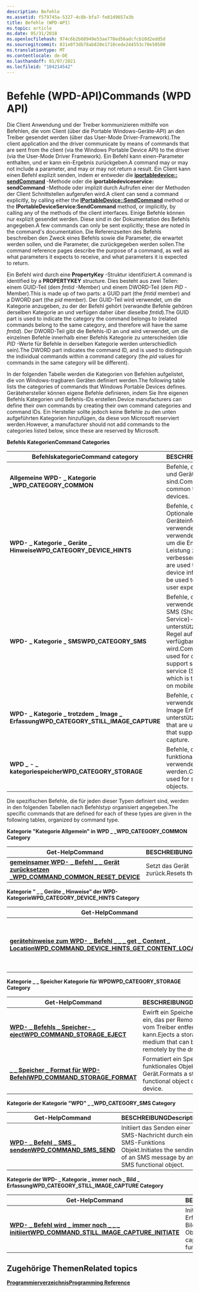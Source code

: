 ```yaml
---
description: Befehle
ms.assetid: f579745a-5327-4c8b-bfa7-fe81d9657a3b
title: Befehle (WPD-API)
ms.topic: article
ms.date: 05/31/2018
ms.openlocfilehash: 974c6b2b68949e53ae778ed56adcfcb10d2edd5d
ms.sourcegitcommit: 831e8f3db78ab820e1710cede244553c70e50500
ms.translationtype: MT
ms.contentlocale: de-DE
ms.lasthandoff: 01/07/2021
ms.locfileid: "104214542"
---
```

# <a name="commands-wpd-api"></a><span data-ttu-id="fba10-103">Befehle (WPD-API)</span><span class="sxs-lookup"><span data-stu-id="fba10-103">Commands (WPD API)</span></span>

<span data-ttu-id="fba10-104">Die Client Anwendung und der Treiber kommunizieren mithilfe von Befehlen, die vom Client (über die Portable Windows-Geräte-API) an den Treiber gesendet werden (über das User-Mode Driver-Framework).</span><span class="sxs-lookup"><span data-stu-id="fba10-104">The client application and the driver communicate by means of commands that are sent from the client (via the Windows Portable Device API) to the driver (via the User-Mode Driver Framework).</span></span> <span data-ttu-id="fba10-105">Ein Befehl kann einen-Parameter enthalten, und er kann ein-Ergebnis zurückgeben.</span><span class="sxs-lookup"><span data-stu-id="fba10-105">A command may or may not include a parameter, and may or may not return a result.</span></span> <span data-ttu-id="fba10-106">Ein Client kann einen Befehl explizit senden, indem er entweder die [**iportabledevice:: sendCommand**](/windows/desktop/api/PortableDeviceApi/nf-portabledeviceapi-iportabledevice-sendcommand) -Methode oder die **iportabledeviceservice: sendCommand** -Methode oder implizit durch Aufrufen einer der Methoden der Client Schnittstellen aufgerufen wird.</span><span class="sxs-lookup"><span data-stu-id="fba10-106">A client can send a command explicitly, by calling either the [**IPortableDevice::SendCommand**](/windows/desktop/api/PortableDeviceApi/nf-portabledeviceapi-iportabledevice-sendcommand) method or the **IPortableDeviceService:SendCommand** method, or implicitly, by calling any of the methods of the client interfaces.</span></span> <span data-ttu-id="fba10-107">Einige Befehle können nur explizit gesendet werden. Diese sind in der Dokumentation des Befehls angegeben.</span><span class="sxs-lookup"><span data-stu-id="fba10-107">A few commands can only be sent explicitly; these are noted in the command's documentation.</span></span> <span data-ttu-id="fba10-108">Die Referenzseiten des Befehls beschreiben den Zweck eines Befehls sowie die Parameter, die erwartet werden sollen, und die Parameter, die zurückgegeben werden sollen.</span><span class="sxs-lookup"><span data-stu-id="fba10-108">The command reference pages describe the purpose of a command, as well as what parameters it expects to receive, and what parameters it is expected to return.</span></span>

<span data-ttu-id="fba10-109">Ein Befehl wird durch eine **PropertyKey** -Struktur identifiziert.</span><span class="sxs-lookup"><span data-stu-id="fba10-109">A command is identified by a **PROPERTYKEY** structure.</span></span> <span data-ttu-id="fba10-110">Dies besteht aus zwei Teilen: einem GUID-Teil (dem *fmtid* -Member) und einem DWORD-Teil (dem *PID* -Member).</span><span class="sxs-lookup"><span data-stu-id="fba10-110">This is made up of two parts: a GUID part (the *fmtid* member) and a DWORD part (the *pid* member).</span></span> <span data-ttu-id="fba10-111">Der GUID-Teil wird verwendet, um die Kategorie anzugeben, zu der der Befehl gehört (verwandte Befehle gehören derselben Kategorie an und verfügen daher über dieselbe *fmtid*).</span><span class="sxs-lookup"><span data-stu-id="fba10-111">The GUID part is used to indicate the category the command belongs to (related commands belong to the same category, and therefore will have the same *fmtid*).</span></span> <span data-ttu-id="fba10-112">Der DWORD-Teil gibt die Befehls-ID an und wird verwendet, um die einzelnen Befehle innerhalb einer Befehls Kategorie zu unterscheiden (die *PID* -Werte für Befehle in derselben Kategorie werden unterschiedlich sein).</span><span class="sxs-lookup"><span data-stu-id="fba10-112">The DWORD part indicates the command ID, and is used to distinguish the individual commands within a command category (the *pid* values for commands in the same category will be different).</span></span>

<span data-ttu-id="fba10-113">In der folgenden Tabelle werden die Kategorien von Befehlen aufgelistet, die von Windows-tragbaren Geräten definiert werden.</span><span class="sxs-lookup"><span data-stu-id="fba10-113">The following table lists the categories of commands that Windows Portable Devices defines.</span></span> <span data-ttu-id="fba10-114">Gerätehersteller können eigene Befehle definieren, indem Sie Ihre eigenen Befehls Kategorien und Befehls-IDs erstellen.</span><span class="sxs-lookup"><span data-stu-id="fba10-114">Device manufacturers can define their own commands by creating their own command categories and command IDs.</span></span> <span data-ttu-id="fba10-115">Ein Hersteller sollte jedoch keine Befehle zu den unten aufgeführten Kategorien hinzufügen, da diese von Microsoft reserviert werden.</span><span class="sxs-lookup"><span data-stu-id="fba10-115">However, a manufacturer should not add commands to the categories listed below, since these are reserved by Microsoft.</span></span>

<span data-ttu-id="fba10-116">**Befehls Kategorien**</span><span class="sxs-lookup"><span data-stu-id="fba10-116">**Command Categories**</span></span>



| <span data-ttu-id="fba10-117">Befehlskategorie</span><span class="sxs-lookup"><span data-stu-id="fba10-117">Command category</span></span>                         | <span data-ttu-id="fba10-118">BESCHREIBUNG</span><span class="sxs-lookup"><span data-stu-id="fba10-118">Description</span></span>                                                                                                                             |
|------------------------------------------|-----------------------------------------------------------------------------------------------------------------------------------------|
| <span data-ttu-id="fba10-119">**Allgemeine WPD- \_ Kategorie \_**</span><span class="sxs-lookup"><span data-stu-id="fba10-119">**WPD\_CATEGORY\_COMMON**</span></span>                | <span data-ttu-id="fba10-120">Befehle, die allen Objekten und Geräten gemeinsam sind.</span><span class="sxs-lookup"><span data-stu-id="fba10-120">Commands that are common to all objects and devices.</span></span>                                                                                    |
| <span data-ttu-id="fba10-121">**WPD- \_ Kategorie \_ Geräte \_ Hinweise**</span><span class="sxs-lookup"><span data-stu-id="fba10-121">**WPD\_CATEGORY\_DEVICE\_HINTS**</span></span>         | <span data-ttu-id="fba10-122">Befehle, die zum Abrufen Optionaler Geräteinformationen verwendet werden, die verwendet werden können, um die Endbenutzer Leistung zu verbessern.</span><span class="sxs-lookup"><span data-stu-id="fba10-122">Commands that are used to retrieve optional device information that can be used to improve end-user experience.</span></span>                         |
| <span data-ttu-id="fba10-123">**WPD- \_ Kategorie \_ SMS**</span><span class="sxs-lookup"><span data-stu-id="fba10-123">**WPD\_CATEGORY\_SMS**</span></span>                   | <span data-ttu-id="fba10-124">Befehle, die für Geräte verwendet werden, die die SMS (Short Message Service)-Funktionalität unterstützen, die in der Regel auf Mobiltelefonen verfügbar gemacht wird.</span><span class="sxs-lookup"><span data-stu-id="fba10-124">Commands that are used for devices that support short message service (SMS) functionality, which is typically exposed on mobile phones.</span></span> |
| <span data-ttu-id="fba10-125">**WPD- \_ Kategorie \_ trotzdem \_ Image \_ Erfassung**</span><span class="sxs-lookup"><span data-stu-id="fba10-125">**WPD\_CATEGORY\_STILL\_IMAGE\_CAPTURE**</span></span> | <span data-ttu-id="fba10-126">Befehle, die für Geräte verwendet werden, die die Image Erfassung noch unterstützen.</span><span class="sxs-lookup"><span data-stu-id="fba10-126">Commands that are used for devices that support still image capture.</span></span>                                                                    |
| <span data-ttu-id="fba10-127">**WPD \_ - \_ kategoriespeicher**</span><span class="sxs-lookup"><span data-stu-id="fba10-127">**WPD\_CATEGORY\_STORAGE**</span></span>               | <span data-ttu-id="fba10-128">Befehle, die für Speicher funktionale Objekte verwendet werden.</span><span class="sxs-lookup"><span data-stu-id="fba10-128">Commands that are used for storage functional objects.</span></span>                                                                                  |



 

<span data-ttu-id="fba10-129">Die spezifischen Befehle, die für jeden dieser Typen definiert sind, werden in den folgenden Tabellen nach Befehlstyp organisiert angegeben.</span><span class="sxs-lookup"><span data-stu-id="fba10-129">The specific commands that are defined for each of these types are given in the following tables, organized by command type.</span></span>

<span data-ttu-id="fba10-130">**Kategorie "Kategorie Allgemein" in WPD \_ \_**</span><span class="sxs-lookup"><span data-stu-id="fba10-130">**WPD\_CATEGORY\_COMMON Category**</span></span>



| <span data-ttu-id="fba10-131">Get-Help</span><span class="sxs-lookup"><span data-stu-id="fba10-131">Command</span></span>                                                                                | <span data-ttu-id="fba10-132">BESCHREIBUNG</span><span class="sxs-lookup"><span data-stu-id="fba10-132">Description</span></span>        |
|----------------------------------------------------------------------------------------|--------------------|
| [<span data-ttu-id="fba10-133">**gemeinsamer WPD- \_ Befehl \_ \_ Gerät zurücksetzen \_**</span><span class="sxs-lookup"><span data-stu-id="fba10-133">**WPD\_COMMAND\_COMMON\_RESET\_DEVICE**</span></span>](wpd-command-common-reset-device-command.md) | <span data-ttu-id="fba10-134">Setzt das Gerät zurück.</span><span class="sxs-lookup"><span data-stu-id="fba10-134">Resets the device.</span></span> |



 

<span data-ttu-id="fba10-135">**Kategorie " \_ \_ Geräte \_ Hinweise" der WPD-Kategorie**</span><span class="sxs-lookup"><span data-stu-id="fba10-135">**WPD\_CATEGORY\_DEVICE\_HINTS Category**</span></span>



| <span data-ttu-id="fba10-136">Get-Help</span><span class="sxs-lookup"><span data-stu-id="fba10-136">Command</span></span>                                                                                                              | <span data-ttu-id="fba10-137">BESCHREIBUNG</span><span class="sxs-lookup"><span data-stu-id="fba10-137">Description</span></span>                                                                      |
|----------------------------------------------------------------------------------------------------------------------|----------------------------------------------------------------------------------|
| [<span data-ttu-id="fba10-138">**gerätehinweise zum WPD- \_ Befehl \_ \_ \_ get \_ Content \_ Location**</span><span class="sxs-lookup"><span data-stu-id="fba10-138">**WPD\_COMMAND\_DEVICE\_HINTS\_GET\_CONTENT\_LOCATION**</span></span>](wpd-command-device-hints-get-content-location-command.md) | <span data-ttu-id="fba10-139">Ruft die Objekt-IDs der Ordner ab, die ein Objekt eines angegebenen Typs enthalten können.</span><span class="sxs-lookup"><span data-stu-id="fba10-139">Retrieves the object IDs of folders that can hold an object of a specified type.</span></span> |



 

<span data-ttu-id="fba10-140">**Kategorie \_ \_ Speicher Kategorie für WPD**</span><span class="sxs-lookup"><span data-stu-id="fba10-140">**WPD\_CATEGORY\_STORAGE Category**</span></span>



| <span data-ttu-id="fba10-141">Get-Help</span><span class="sxs-lookup"><span data-stu-id="fba10-141">Command</span></span>                                                                     | <span data-ttu-id="fba10-142">BESCHREIBUNG</span><span class="sxs-lookup"><span data-stu-id="fba10-142">Description</span></span>                                                         |
|-----------------------------------------------------------------------------|---------------------------------------------------------------------|
| [<span data-ttu-id="fba10-143">**WPD- \_ Befehls \_ Speicher- \_ eject**</span><span class="sxs-lookup"><span data-stu-id="fba10-143">**WPD\_COMMAND\_STORAGE\_EJECT**</span></span>](wpd-command-storage-eject-command.md)   | <span data-ttu-id="fba10-144">Ewirft ein Speichermedium ein, das per Remote Zugriff vom Treiber entfernt werden kann.</span><span class="sxs-lookup"><span data-stu-id="fba10-144">Ejects a storage medium that can be ejected remotely by the driver.</span></span> |
| [<span data-ttu-id="fba10-145">**\_ \_ Speicher \_ Format für WPD-Befehl**</span><span class="sxs-lookup"><span data-stu-id="fba10-145">**WPD\_COMMAND\_STORAGE\_FORMAT**</span></span>](wpd-command-storage-format-command.md) | <span data-ttu-id="fba10-146">Formatiert ein Speicher funktionales Objekt auf dem Gerät.</span><span class="sxs-lookup"><span data-stu-id="fba10-146">Formats a storage functional object on the device.</span></span>                  |



 

<span data-ttu-id="fba10-147">**Kategorie der Kategorie "WPD" \_ \_**</span><span class="sxs-lookup"><span data-stu-id="fba10-147">**WPD\_CATEGORY\_SMS Category**</span></span>



| <span data-ttu-id="fba10-148">Get-Help</span><span class="sxs-lookup"><span data-stu-id="fba10-148">Command</span></span>                                                         | <span data-ttu-id="fba10-149">BESCHREIBUNG</span><span class="sxs-lookup"><span data-stu-id="fba10-149">Description</span></span>                                                          |
|-----------------------------------------------------------------|----------------------------------------------------------------------|
| [<span data-ttu-id="fba10-150">**WPD- \_ Befehl \_ SMS \_ senden**</span><span class="sxs-lookup"><span data-stu-id="fba10-150">**WPD\_COMMAND\_SMS\_SEND**</span></span>](wpd-command-sms-send-command.md) | <span data-ttu-id="fba10-151">Initiiert das Senden einer SMS-Nachricht durch ein SMS-Funktions Objekt.</span><span class="sxs-lookup"><span data-stu-id="fba10-151">Initiates the sending of an SMS message by an SMS functional object.</span></span> |



 

<span data-ttu-id="fba10-152">**Kategorie der WPD- \_ Kategorie \_ immer noch \_ Bild \_ Erfassung**</span><span class="sxs-lookup"><span data-stu-id="fba10-152">**WPD\_CATEGORY\_STILL\_IMAGE\_CAPTURE Category**</span></span>



| <span data-ttu-id="fba10-153">Get-Help</span><span class="sxs-lookup"><span data-stu-id="fba10-153">Command</span></span>                                                                                                   | <span data-ttu-id="fba10-154">BESCHREIBUNG</span><span class="sxs-lookup"><span data-stu-id="fba10-154">Description</span></span>                                                         |
|-----------------------------------------------------------------------------------------------------------|---------------------------------------------------------------------|
| [<span data-ttu-id="fba10-155">**WPD- \_ Befehl wird \_ immer noch \_ \_ \_ initiiert**</span><span class="sxs-lookup"><span data-stu-id="fba10-155">**WPD\_COMMAND\_STILL\_IMAGE\_CAPTURE\_INITIATE**</span></span>](wpd-command-still-image-capture-initiate-command.md) | <span data-ttu-id="fba10-156">Initiiert eine immer noch Bild Erfassung durch ein noch Bild funktionales Objekt.</span><span class="sxs-lookup"><span data-stu-id="fba10-156">Initiates a still image capture by a still image functional object.</span></span> |



 

## <a name="related-topics"></a><span data-ttu-id="fba10-157">Zugehörige Themen</span><span class="sxs-lookup"><span data-stu-id="fba10-157">Related topics</span></span>

<dl> <dt>

[<span data-ttu-id="fba10-158">**Programmierverzeichnis**</span><span class="sxs-lookup"><span data-stu-id="fba10-158">**Programming Reference**</span></span>](programming-reference.md)
</dt> </dl>

 

 



